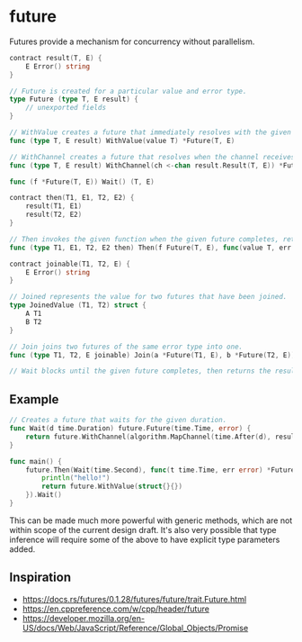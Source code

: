# future

Futures provide a mechanism for concurrency without parallelism.

```go
contract result(T, E) {
    E Error() string
}

// Future is created for a particular value and error type.
type Future (type T, E result) {
    // unexported fields
}

// WithValue creates a future that immediately resolves with the given value
func (type T, E result) WithValue(value T) *Future(T, E)

// WithChannel creates a future that resolves when the channel receives a result.
func (type T, E result) WithChannel(ch <-chan result.Result(T, E)) *Future(T, E)

func (f *Future(T, E)) Wait() (T, E)

contract then(T1, E1, T2, E2) {
    result(T1, E1)
    result(T2, E2)
}

// Then invokes the given function when the given future completes, returning a new future.
func (type T1, E1, T2, E2 then) Then(f Future(T, E), func(value T, err E1) *Future(T2, E2)) *Future(T2, E2)

contract joinable(T1, T2, E) {
    E Error() string
}

// Joined represents the value for two futures that have been joined.
type JoinedValue (T1, T2) struct {
    A T1
    B T2
}

// Join joins two futures of the same error type into one.
func (type T1, T2, E joinable) Join(a *Future(T1, E), b *Future(T2, E)) *Future(JoinedValue(T1, T2), E)

// Wait blocks until the given future completes, then returns the result.
```

## Example

```go
// Creates a future that waits for the given duration.
func Wait(d time.Duration) future.Future(time.Time, error) {
    return future.WithChannel(algorithm.MapChannel(time.After(d), result.Ok))
}

func main() {
    future.Then(Wait(time.Second), func(t time.Time, err error) *Future(struct{}, error) {
        println("hello!")
        return future.WithValue(struct{}{})
    }).Wait()
}
```

This can be made much more powerful with generic methods, which are not within scope of the current design draft. It's also very possible that type inference will require some of the above to have explicit type parameters added.

## Inspiration

* https://docs.rs/futures/0.1.28/futures/future/trait.Future.html
* https://en.cppreference.com/w/cpp/header/future
* https://developer.mozilla.org/en-US/docs/Web/JavaScript/Reference/Global_Objects/Promise
